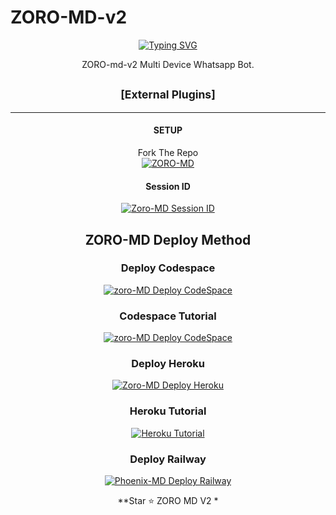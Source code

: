    # ZORO-MD-v2
<div align="center">
<a href="https://git.io/typing-svg"><img src="https://readme-typing-svg.demolab.com?font=Ribeye&size=50&pause=1000&color=F710B1&center=true&width=910&height=100&lines=I'M+Mudiyan-MD;Multi+Divice+Whatsapp+Bot;Coded+By+ZORO+MD" alt="Typing SVG" /></a>
  
<p align="center">  
  <a 
    <img alt=" zoro md height="400" 
   <src="[(https://i.imgur.com/OguqkEc.jpeg)]"
   
</a> 
    
</p>
<p align="center">
<a 

####  ZORO-md-v2 Multi Device Whatsapp Bot.
## <sub>[External Plugins]
***

#### SETUP

Fork The Repo
    <br>
<a href="https://github.com/AbhishekSuresh2/zoro-md/fork"><img title="ZORO-MD" src="https://img.shields.io/badge/FORK ZORO MD-h?color=black&style=for-the-badge&logo=stackshare"></a>

#### Session ID

<a href="https://zoro--mdsessionid-0ae5aea325e1.herokuapp.com"><img title="Zoro-MD Session ID" src="https://img.shields.io/badge/GET SESSION ID-h?color=black&style=for-the-badge&logo=msi"></a>

## ZORO-MD Deploy Method


### Deploy Codespace

<a href="https://github.com/codespaces/new"><img title="zoro-MD Deploy CodeSpace" src="https://img.shields.io/badge/DEPLOY CODESPACE-h?color=black&style=for-the-badge&logo=visualstudiocode"></a>

### Codespace Tutorial

<a href="https://youtu.be/ZSwJtaN0BUk?si=FOsYpMs4WbvBFCpY"><img title="zoro-MD Deploy CodeSpace" src="https://img.shields.io/badge/Codespace Tutorial-h?color=black&style=for-the-badge&logo=visualstudiocode"></a>

### Deploy Heroku 

<a href="https://heroku.com/deploy?template=https://github.com/AbhishekSuresh2/Phoenix-MD/"><img title="Zoro-MD Deploy Heroku" src="https://img.shields.io/badge/DEPLOY HEROKU-h?color=black&style=for-the-badge&logo=heroku"></a>

### Heroku Tutorial

<a href="https://youtu.be/sDojtm-bwN4?si=gbvAqTOSfuVRU2-k"><img title="Heroku Tutorial" src="https://img.shields.io/badge/Heroku Tutorial-h?color=black&style=for-the-badge&logo=heroku"></a>
### Deploy Railway

<a href="https://railway.app/new"><img title="Phoenix-MD Deploy Railway" src="https://img.shields.io/badge/DEPLOY RAILWAY-h?color=black&style=for-the-badge&logo=Railway"></a> 
 



**Star ⭐ ZORO MD V2 *

